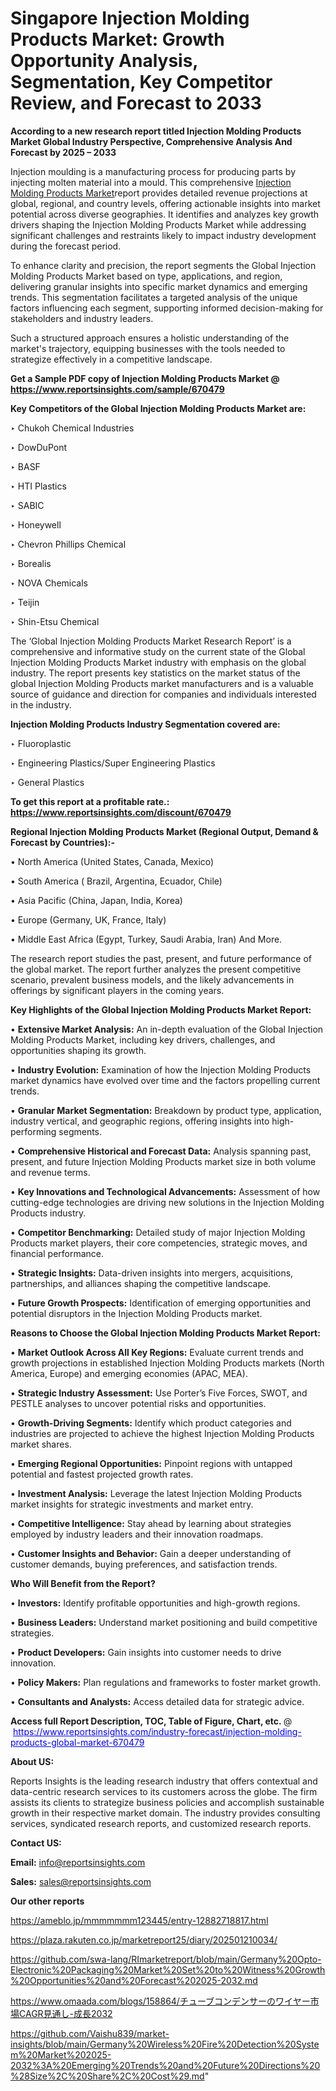 # Singapore Injection Molding Products Market: Growth Opportunity Analysis, Segmentation, Key Competitor Review, and Forecast to 2033

<strong>According to a new research report titled Injection Molding Products Market Global Industry Perspective, Comprehensive Analysis And Forecast by 2025 – 2033</strong>

Injection moulding is a manufacturing process for producing parts by injecting molten material into a mould. This comprehensive <a href=https://www.reportsinsights.com/sample/670479>Injection Molding Products Market</a>report provides detailed revenue projections at global, regional, and country levels, offering actionable insights into market potential across diverse geographies. It identifies and analyzes key growth drivers shaping the Injection Molding Products Market while addressing significant challenges and restraints likely to impact industry development during the forecast period.

To enhance clarity and precision, the report segments the Global Injection Molding Products Market based on type, applications, and region, delivering granular insights into specific market dynamics and emerging trends. This segmentation facilitates a targeted analysis of the unique factors influencing each segment, supporting informed decision-making for stakeholders and industry leaders.

Such a structured approach ensures a holistic understanding of the market's trajectory, equipping businesses with the tools needed to strategize effectively in a competitive landscape.

<strong>Get a Sample PDF copy of Injection Molding Products Market </strong><strong>@<a href=https://www.reportsinsights.com/sample/670479 style=color:#0000ff;> https://www.reportsinsights.com/sample/670479</a></strong></font>

<strong>Key Competitors of the Global Injection Molding Products Market are:</strong>

‣ Chukoh Chemical Industries

‣ DowDuPont

‣ BASF

‣ HTI Plastics

‣ SABIC

‣ Honeywell

‣ Chevron Phillips Chemical

‣ Borealis

‣ NOVA Chemicals

‣ Teijin

‣ Shin-Etsu Chemical

The ‘Global Injection Molding Products Market Research Report’ is a comprehensive and informative study on the current state of the Global Injection Molding Products Market industry with emphasis on the global industry. The report presents key statistics on the market status of the global Injection Molding Products market manufacturers and is a valuable source of guidance and direction for companies and individuals interested in the industry.

<strong>Injection Molding Products Industry Segmentation covered are:</strong>

‣ Fluoroplastic

‣ Engineering Plastics/Super Engineering Plastics

‣ General Plastics

<strong>To get this report at a profitable rate.: <a href=https://www.reportsinsights.com/discount/670479 style=color:#0000ff;>https://www.reportsinsights.com/discount/670479</a></strong></font>

<strong>Regional Injection Molding Products Market (Regional Output, Demand &amp; Forecast by Countries):-</strong>

• North America (United States, Canada, Mexico)

• South America ( Brazil, Argentina, Ecuador, Chile)

• Asia Pacific (China, Japan, India, Korea)

• Europe (Germany, UK, France, Italy)

• Middle East Africa (Egypt, Turkey, Saudi Arabia, Iran) And More.

The research report studies the past, present, and future performance of the global market. The report further analyzes the present competitive scenario, prevalent business models, and the likely advancements in offerings by significant players in the coming years.

<strong>Key Highlights of the Global Injection Molding Products Market Report:</strong>

• <strong>Extensive Market Analysis:</strong> An in-depth evaluation of the Global Injection Molding Products Market, including key drivers, challenges, and opportunities shaping its growth.

• <strong>Industry Evolution:</strong> Examination of how the Injection Molding Products market dynamics have evolved over time and the factors propelling current trends.

• <strong>Granular Market Segmentation:</strong> Breakdown by product type, application, industry vertical, and geographic regions, offering insights into high-performing segments.

• <strong>Comprehensive Historical and Forecast Data:</strong> Analysis spanning past, present, and future Injection Molding Products market size in both volume and revenue terms.

• <strong>Key Innovations and Technological Advancements:</strong> Assessment of how cutting-edge technologies are driving new solutions in the Injection Molding Products industry.

• <strong>Competitor Benchmarking:</strong> Detailed study of major Injection Molding Products market players, their core competencies, strategic moves, and financial performance.

• <strong>Strategic Insights:</strong> Data-driven insights into mergers, acquisitions, partnerships, and alliances shaping the competitive landscape.

• <strong>Future Growth Prospects:</strong> Identification of emerging opportunities and potential disruptors in the Injection Molding Products market.

<strong>Reasons to Choose the Global Injection Molding Products Market Report:</strong>

• <strong>Market Outlook Across All Key Regions:</strong> Evaluate current trends and growth projections in established Injection Molding Products markets (North America, Europe) and emerging economies (APAC, MEA).

• <strong>Strategic Industry Assessment:</strong> Use Porter’s Five Forces, SWOT, and PESTLE analyses to uncover potential risks and opportunities.

• <strong>Growth-Driving Segments:</strong> Identify which product categories and industries are projected to achieve the highest Injection Molding Products market shares.

• <strong>Emerging Regional Opportunities:</strong> Pinpoint regions with untapped potential and fastest projected growth rates.

• <strong>Investment Analysis:</strong> Leverage the latest Injection Molding Products market insights for strategic investments and market entry.

• <strong>Competitive Intelligence:</strong> Stay ahead by learning about strategies employed by industry leaders and their innovation roadmaps.

• <strong>Customer Insights and Behavior:</strong> Gain a deeper understanding of customer demands, buying preferences, and satisfaction trends.

<strong>Who Will Benefit from the Report?</strong>

• <strong>Investors:</strong> Identify profitable opportunities and high-growth regions.

• <strong>Business Leaders:</strong> Understand market positioning and build competitive strategies.

• <strong>Product Developers:</strong> Gain insights into customer needs to drive innovation.

• <strong>Policy Makers:</strong> Plan regulations and frameworks to foster market growth.

• <strong>Consultants and Analysts:</strong> Access detailed data for strategic advice.
</ul>
<strong>Access full Report Description, TOC, Table of Figure, Chart, etc. </strong>@  <a href=https://www.reportsinsights.com/industry-forecast/injection-molding-products-global-market-670479 style=color:#0000ff;>https://www.reportsinsights.com/industry-forecast/injection-molding-products-global-market-670479</a></font>

<strong><strong>About US</strong>:</strong>

Reports Insights is the leading research industry that offers contextual and data-centric research services to its customers across the globe. The firm assists its clients to strategize business policies and accomplish sustainable growth in their respective market domain. The industry provides consulting services, syndicated research reports, and customized research reports.

<strong>Contact US:</strong>

<p class=""""><b>Email:</b> <a href=mailto:info@reportsinsights.com>info@reportsinsights.com</a></p>
<p class=""""><b>Sales:</b> <a href=mailto:sales@reportsinsights.com>sales@reportsinsights.com</a></p>

<strong>Our other reports</strong>

<a href=https://ameblo.jp/mmmmmmm123445/entry-12882718817.html>https://ameblo.jp/mmmmmmm123445/entry-12882718817.html</a>

<a href=https://plaza.rakuten.co.jp/marketreport25/diary/202501210034/>https://plaza.rakuten.co.jp/marketreport25/diary/202501210034/</a>

<a href=https://github.com/swa-lang/RImarketreport/blob/main/Germany%20Opto-Electronic%20Packaging%20Market%20Set%20to%20Witness%20Growth%20Opportunities%20and%20Forecast%202025-2032.md>https://github.com/swa-lang/RImarketreport/blob/main/Germany%20Opto-Electronic%20Packaging%20Market%20Set%20to%20Witness%20Growth%20Opportunities%20and%20Forecast%202025-2032.md</a>

<a href=https://www.omaada.com/blogs/158864/チューブコンデンサーのワイヤー市場CAGR見通し-成長2032>https://www.omaada.com/blogs/158864/チューブコンデンサーのワイヤー市場CAGR見通し-成長2032</a>

<a href=https://github.com/Vaishu839/market-insights/blob/main/Germany%20Wireless%20Fire%20Detection%20System%20Market%202025-2032%3A%20Emerging%20Trends%20and%20Future%20Directions%20%28Size%2C%20Share%2C%20Cost%29.md>https://github.com/Vaishu839/market-insights/blob/main/Germany%20Wireless%20Fire%20Detection%20System%20Market%202025-2032%3A%20Emerging%20Trends%20and%20Future%20Directions%20%28Size%2C%20Share%2C%20Cost%29.md</a>"
